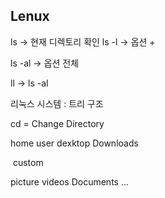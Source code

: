 ## Lenux

ls -> 현재 디렉토리 확인
ls -l -> 옵션 +

ls -al ->  옵션 전체

ll -> ls -al



리눅스 시스템 : 트리 구조

cd = Change Directory



home 
user
dexktop   Downloads

​					 custom

picture       videos
Documents
...
